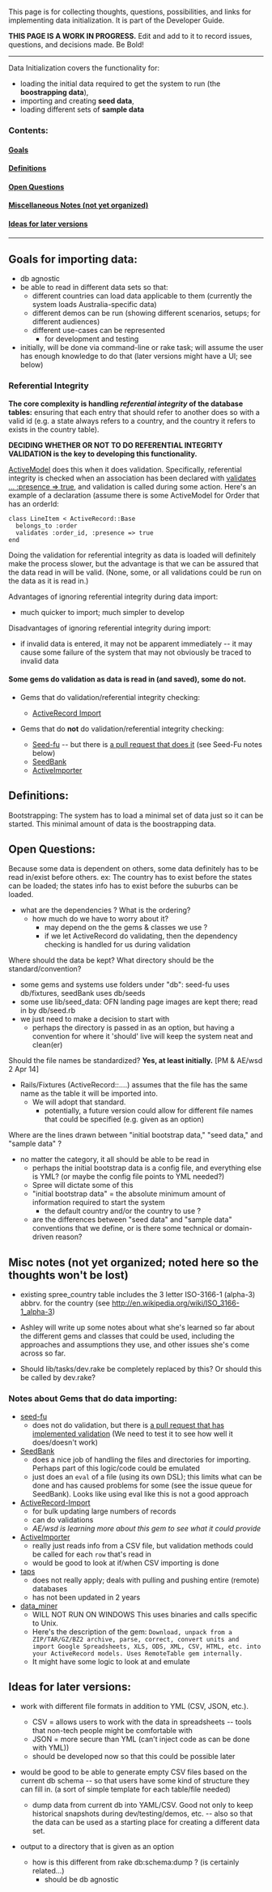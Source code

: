 This page is for collecting thoughts, questions, possibilities, and links for implementing data initialization.  It is part of the Developer Guide.

**THIS PAGE IS A WORK IN PROGRESS.**  Edit and add to it to record issues, questions, and decisions made. Be Bold!

***


Data Initialization covers the functionality for:
* loading the initial data required to get the system to run (the **boostrapping data**),
* importing and creating **seed data**,
* loading different sets of **sample data**


### Contents:

#### [Goals](https://github.com/openfoodfoundation/openfoodnetwork/wiki/Data-initialization----bootstrapping,-seeding,-and-importing-data#goals-for-importing-data)
#### [Definitions](https://github.com/openfoodfoundation/openfoodnetwork/wiki/Data-initialization----bootstrapping,-seeding,-and-importing-data#definitions)
#### [Open Questions](https://github.com/openfoodfoundation/openfoodnetwork/wiki/Data-initialization----bootstrapping,-seeding,-and-importing-data#open-questions)
#### [Miscellaneous Notes (not yet organized)](https://github.com/openfoodfoundation/openfoodnetwork/wiki/Data-initialization----bootstrapping,-seeding,-and-importing-data#misc-notes-not-yet-organized-noted-here-so-the-thoughts-wont-be-lost)
#### [Ideas for later versions](https://github.com/openfoodfoundation/openfoodnetwork/wiki/Data-initialization----bootstrapping,-seeding,-and-importing-data#ideas-for-later-versions)

***

## Goals for importing data:
* db agnostic
* be able to read in different data sets so that:
    * different countries can load data applicable to them (currently the system loads Australia-specific data)
    * different demos can be run (showing different scenarios, setups; for different audiences)
    * different use-cases can be represented
      * for development and testing
* initially, will be done via command-line or rake task; will assume the user has enough knowledge to do that (later versions might have a UI; see below)

### Referential Integrity
**The core complexity is handling *referential integrity* of the database tables:**  ensuring that each entry that should refer to another does so with a valid id (e.g. a state always refers to a country, and the country it refers to exists in the country table).

**DECIDING WHETHER OR NOT TO DO REFERENTIAL INTEGRITY VALIDATION is the key to developing this functionality.**

[ActiveModel](http://guides.rubyonrails.org/v3.2.13/active_record_validations_callbacks.html#presence) does this when it does validation. Specifically, referential integrity is checked when an association has been declared with [validates ...  :presence => true](http://guides.rubyonrails.org/v3.2.13/active_record_validations_callbacks.html#presence), and validation is called during some action. Here's an example of a declaration (assume there is some ActiveModel for Order that has an orderId:
```
class LineItem < ActiveRecord::Base
  belongs_to :order
  validates :order_id, :presence => true
end
```

Doing the validation for referential integrity as data is loaded will definitely make the process slower, but the advantage is that we can be assured that the data read in will be valid.  (None, some, or all validations could be run on the data as it is read in.)

Advantages of ignoring referential integrity during data import:  
* much quicker to import; much simpler to develop

Disadvantages of ignoring referential integrity during import: 
* if invalid data is entered, it may not be apparent immediately -- it may cause some failure of the system that may not obviously be traced to invalid data


#### Some gems **do** validation as data is read in (and saved), some do not.
* Gems that do validation/referential integrity checking:
  * [ActiveRecord Import](https://github.com/zdennis/activerecord-import)

* Gems that do **not** do validation/referential integrity checking:
  * [Seed-fu](https://github.com/mbleigh/seed-fu) -- but there is [a pull request that does it](https://github.com/mbleigh/seed-fu/pull/39) (see Seed-Fu notes below)
  * [SeedBank](https://github.com/james2m/seedbank)
  * [ActiveImporter](https://github.com/continuum/active_importer)



## Definitions:
Bootstrapping:
The system has to load a minimal set of data just so it can be started.  This minimal amount of data is the boostrapping data.   


## Open Questions:


Because some data is dependent on others, some data definitely has to be read in/exist before others.  ex:  The country has to exist before the states can be loaded; the states info has to exist before the suburbs can be loaded.
* what are the dependencies ?  What is the ordering?
  * how much do we have to worry about it? 
    * may depend on the the gems & classes we use  ?
    * if we let ActiveRecord do validating, then the dependency checking is handled for us during validation


Where should the data be kept?  What directory should be the standard/convention?
* some gems and systems use folders under "db":  seed-fu uses db/fixtures, seedBank uses db/seeds
* some use lib/seed_data: OFN landing page images are kept there; read in by db/seed.rb
* we just need to make a decision to start with
  * perhaps the directory is passed in as an option, but having a convention for where it 'should' live will keep the system neat and clean(er)


Should the file names be standardized?  **Yes, at least initially.** [PM & AE/wsd 2 Apr 14]
* Rails/Fixtures (ActiveRecord::....) assumes that the file has the same name as the table it will be imported into.
  * We will adopt that standard.
     * potentially, a future version could allow for different file names that could be specified (e.g. given as  an option)


Where are the lines drawn between "initial bootstrap data," "seed data," and "sample data" ?
* no matter the category, it all should be able to be read in 
  * perhaps the initial bootstrap data is a config file, and everything else is YML? (or maybe the config file points to YML needed?)
  * Spree will dictate some of this
  * "initial bootstrap data" = the absolute minimum amount of information required to start the system
    * the default country and/or the country to use ?
  * are the differences between "seed data" and "sample data" conventions that we define, or is there some technical or domain-driven reason?



## Misc notes (not yet organized; noted here so the thoughts won't be lost)

* existing spree_country table includes the 3 letter ISO-3166-1 (alpha-3) abbrv. for the country (see http://en.wikipedia.org/wiki/ISO_3166-1_alpha-3)

* Ashley will write up some notes about what she's learned so far about the different gems and classes that could be used, including the approaches and assumptions they use,  and other issues she's come across so far.


* Should lib/tasks/dev.rake be completely replaced by this?  Or should this be called by dev.rake?

### Notes about Gems that do data importing:
* [seed-fu](https://github.com/mbleigh/seed-fu)
  * does not do validation, but there is [a pull request that has implemented validation](https://github.com/mbleigh/seed-fu/pull/39) (We need to test it to see how well it does/doesn't work)
* [SeedBank](https://github.com/james2m/seedbank)
  * does a nice job of handling the files and directories for importing. Perhaps part of this logic/code could be emulated
  * just does an `eval` of a file (using its own DSL); this limits what can be done and has caused problems for some (see the issue queue for SeedBank).  Looks like using eval like this is not a good approach
* [ActiveRecord-Import](https://github.com/zdennis/activerecord-import)
  * for bulk updating large numbers of records
  * can do validations
  * _AE/wsd is learning more about this gem to see what it could provide_
* [ActiveImporter](https://github.com/continuum/active_importer)
  * really just reads info from a CSV file, but validation methods could be called for each `row` that's read in
  * would be good to look at if/when CSV importing is done
* [taps](https://github.com/ricardochimal/taps)
  * does not really apply; deals with pulling and pushing entire (remote) databases
  * has not been updated in 2 years
* [data_miner](https://github.com/seamusabshere/data_miner)
  * WILL NOT RUN ON WINDOWS  This uses binaries and calls specific to Unix. 
  * Here's the description of the gem: `Download, unpack from a ZIP/TAR/GZ/BZ2 archive, parse, correct, convert units and import Google Spreadsheets, XLS, ODS, XML, CSV, HTML, etc. into your ActiveRecord models. Uses RemoteTable gem internally.`
  * It might have some logic to look at and emulate




## Ideas for later versions:

*  work with different file formats in addition to YML (CSV, JSON, etc.).  
    * CSV = allows users to work with the data in spreadsheets -- tools that non-tech people might be comfortable with
    *  JSON = more secure than YML (can't inject code as can be done with YML))
    * should be developed now so that this could be possible later

* would be good to be able to generate empty CSV files based on the current db schema -- so that users have some kind of structure they can fill in.  (a sort of simple template for each table/file needed)
    * dump data from current db into YAML/CSV.  Good not only to keep historical snapshots during dev/testing/demos, etc. -- also so that the data can be used as a starting place for creating a different data set.
* output to a directory that is given as an option
  * how is this different from rake db:schema:dump ? (is certainly related...)
      * should be db agnostic
